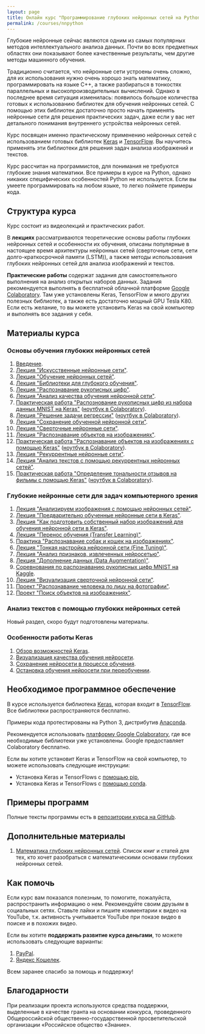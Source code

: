 ```yaml
---
layout: page
title: Онлайн курс "Программирование глубоких нейронных сетей на Python"
permalink: /courses/nnpython
---
```

Глубокие нейронные сейчас являются одним из самых популярных методов интеллектуального анализа данных. Почти во всех предметных областях они показывают более качественные результаты, чем другие методы машинного обучения. 

Традиционно считается, что нейронные сети устроены очень сложно, для их использования нужно очень хорошо знать математику, программировать на языке C++, а также разбираться в тонкостях параллельных и высокопроизводительных вычислений. Однако в последнее время ситуация изменилась: появилось большое количества готовых к использованию библиотек для обучения нейронных сетей. С помощью этих библиотек достаточно просто начать применять нейронные сети для решения практических задач, даже если у вас нет детального понимания внутреннего устройства нейронных сетей.

Курс посвящен именно практическому применению нейронных сетей с использованием готовых библиотек [Keras](https://keras.io/) и [TensorFlow](https://www.tensorflow.org/). Вы научитесь применять эти библиотеки для решения задач анализа изображений и текстов.

Курс рассчитан на программистов, для понимания не требуются глубокие знания математики. Все примеры в курсе на Python, однако никаких специфических особенностей Python не используется. Если вы умеете программировать на любом языке, то легко поймете примеры кода.

## Структура курса

Курс состоит из видеолекций и практических работ. 

В **лекциях** рассматриваются теоретические основы работы глубоких нейронных сетей и особенности их обучения, описаны популярные в настоящее время архитектуры нейронных сетей (сверточные сети, сети долго-краткосрочной памяти (LSTM)), а также методы использования глубоких нейронных сетей для анализа изображений и текстов.

**Практические работы** содержат задания для самостоятельного выполнения на анализ открытых наборов данных. Задания рекомендуется выполнять в бесплатной облачной платформе [Google Colaboratory](/deep_learning/2018/04/04/Google-Colaboratory-for-Deep-Learning.html). Там уже установлены Keras, TensorFlow и много других полезных библиотек, а также есть достаточно мощный GPU Tesla K80. Если есть желание, то вы можете установить Keras на свой компьютер и выполнять все задания у себя.

## Материалы курса

### Основы обучения глубоких нейронных сетей

1. [Введение](/courses/nnpython-intro).
2. [Лекция "Искусственные нейронные сети"](https://youtu.be/lACoEv1qe1U).
3. [Лекция "Обучение нейронных сетей"](https://youtu.be/KunK-QcqgOg).
4. [Лекция "Библиотеки для глубокого обучения"](https://youtu.be/9xfPb2hiqNY).
5. [Лекция "Распознавание рукописных цифр"](https://youtu.be/0ImpTjNeWGo).
6. [Лекция "Анализ качества обучения нейронной сети"](https://youtu.be/ykDH66b0N_4).
7. [Практическая работа "Распознование рукописных цифр из набора данных MNIST на Keras"](/courses/nnpython-lab1) ([ноутбук в Colaboratory](https://drive.google.com/file/d/11OmSvPZvkEiALlLhMJRo0kgHUv1mpepf/view?usp=sharing)).
7. [Лекция "Решение задачи регрессии"](https://youtu.be/hgvnvWCoDYo) ([ноутбук в Colaboratory](https://drive.google.com/file/d/1F5EoQmzHJ9GIxIFHi6AxBhBwpTvbJWa0/view?usp=sharing)).
8. [Лекция "Сохранение обученной нейронной сети"](/deep_learning/2017/02/12/How-to-save-trained-deep-net.html).
9. [Лекция "Сверточные нейронные сети"](https://youtu.be/52U4BG0ENiM).
10. [Лекция "Распознавание объектов на изображениях"](https://youtu.be/5GdtghjJ3-U).
11. [Практическая работа "Распознавание объектов на изображениях с помощью Keras"](/courses/nnpython-lab2) ([ноутбук в Colaboratory](https://drive.google.com/file/d/1nA3KIasI3DT4E9DsMiiPDoqFFiwapsme/view?usp=sharing)).
12. [Лекция "Рекуррентные нейронные сети"](https://youtu.be/38iGggnbbsQ).
13. [Лекция "Анализ текстов с помощью рекуррентных нейронных сетей"](https://youtu.be/7Tx_cewjhGQ). 
14. [Практическая работа "Определение тональности отзывов на фильмы с помощью Keras"](/courses/nnpython-lab3) ([ноутбук в Colaboratory](https://drive.google.com/file/d/1ZpA5rZhYBy9HlJbNU2m3Jzl6iN5_Y6cf/view?usp=sharing)).

### Глубокие нейронные сети для задач компьютерного зрения

1. [Лекция "Анализируем изображения с помощью нейронных сетей"](/deep_learning/2017/06/20/Image-Classification-Using-Neural-Networks.html).
2. [Лекция "Предварительно обученные нейронные сети в Keras"](/deep_learning/2017/06/06/Keras-Pretrained-Networks.html).
3. [Лекция "Как подготовить собственный набор изображений для обучения нейронной сети в Keras"](/deep_learning/2018/01/06/How-to-Prepare-Image-Dataset-for-Keras.html).
4. [Лекция "Перенос обучения (Transfer Learning)"](/deep_learning/2018/01/08/Transfer-Learning-in-Keras.html).
5. [Практика "Распознавание собак и кошек на изображениях"](/courses/nnpython-lab4).
6. [Лекция "Тонкая настройка нейронной сети (Fine Tuning)"](/deep_learning/2018/04/02/Fine-Tuning-in-Keras.html).
7. [Лекция "Анализ признаков, извлеченных нейросетью"](/deep_learning/2018/06/26/Deep-Features-Analysis.html).
8. [Лекция "Дополнение данных (Data Augmentation)"](https://youtu.be/mCHoMsner54).
2. [Соревнования по распознаванию рукописных цифр MNIST на Kaggle](/deep_learning/2017/05/10/MNIST-On-Kaggle.html).
8. [Лекция "Визуализация сверточной нейронной сети"](/deep_learning/2018/07/10/CNN-Visualization.html).
7. [Проект "Распознавание человека по лицу на фотографии"](/deep_learning/2017/08/11/Foto-Verification-with-Dlib.html).
9. [Проект "Поиск объектов на изображениях"](/deep_learning/2018/07/24/Object-Detection-using-TensorFlow.html).

### Анализ текстов с помощью глубоких нейронных сетей

Новый раздел, скоро будут подготовлены материалы.

### Особенности работы Keras

1. [Обзор возможностей Keras](https://youtu.be/LJyYFW7p5tk).
2. [Визуализация качества обучения нейросети](https://youtu.be/fBO3CyfvEj8).
3. [Сохранение нейросети в процессе обучения](/deep_learning/2018/10/25/Keras-ModelCheckpoint-Callback.html).
4. [Остановка обучения нейросети при переобучении](/deep_learning/2018/10/16/Keras-Early-Stopping-Callback.html).

## Необходимое программное обеспечение

В курсе используется библиотека [Keras](https://keras.io/), которая входит в [TensorFlow](https://www.tensorflow.org/). Все библиотеки распространяются бесплатно. 

Примеры кода протестированы на Python 3, дистрибутив [Anaconda](https://www.anaconda.com/download).

Рекомендуется использовать [платформу Google Colaboratory](/deep_learning/2018/04/04/Google-Colaboratory-for-Deep-Learning.html), где все необходимые библиотеки уже установлены. Google предоставляет Colaboratory бесплатно.

Если вы хотите установит Keras и TensorFlow на свой компьютер, то можете использовать следующие инструкции:
- Установка Keras и TensorFlows с [помощью pip](/deep_learning/2018/03/30/TensorFlow-Anaconda-Pip-Install.html), 
- Установка Keras и TensorFlows с [помощью conda](/deep_learning/2017/09/07/Keras-Installation-TensorFlow.html).

## Примеры программ

Полные тексты программы есть в [репозитории курса на GitHub](https://github.com/sozykin/dlpython_course).

## Дополнительные материалы

1. [Математика глубоких нейронных сетей](/deep_learning/2017/08/31/Math-of-Deep-Learning.html). Список книг и статей для тех, кто хочет разобраться с математическими основами глубоких нейронных сетей.

## Как помочь

Если курс вам показался полезным, то помогите, пожалуйста, распространить информацию о нем. Рекомендуйте своим друзьям в социальных сетях. Ставьте лайки и пишите комментарии к видео на YouTube, т.к. активность учитывается YouTube при показе видео в поиске и в похожих видео.

Если вы хотите **поддержать развитие курса деньгами**, то можете использовать следующие варианты:
1. [PayPal](https://www.paypal.me/asozykin).
2. [Яндекс Кошелек](https://money.yandex.ru/to/410014298228017).

Всем заранее спасибо за помощь и поддержку!

## Благодарности

При реализации проекта используются средства поддержки, выделенные в качестве гранта на основании конкурса, проведенного Общероссийской общественно-государственной просветительской организации «Российское общество «Знание».

